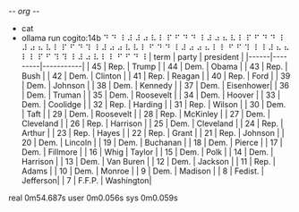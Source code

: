 -*- org -*-

+ cat
+ ollama run cogito:14b
⠙ ⠙ ⠸ ⠼ ⠼ ⠴ ⠧ ⠇ ⠏ ⠋ ⠙ ⠙ ⠸ ⠼ ⠴ ⠦ ⠧ ⠇ ⠏ ⠋ ⠙ ⠙ ⠸ ⠼ ⠴ ⠦ ⠧ ⠇ ⠏ ⠋ ⠙ ⠹ ⠸ ⠼ ⠴ ⠴ ⠧ ⠧ ⠇ ⠋ ⠙ ⠙ ⠸ ⠼ ⠴ ⠴ ⠦ ⠇ ⠇ ⠋ ⠋ ⠹ ⠸ ⠸ ⠼ ⠦ ⠦ ⠇ ⠇ ⠏ ⠋ ⠹ ⠹ ⠸ ⠼ ⠴ ⠧ ⠇ ⠇ ⠋ ⠋ ⠙ ⠸ | term | party   | president |
|------|---------|-----------|
| 45   | Rep.    | Trump     |
| 44   | Dem.    | Obama     |
| 43   | Rep.    | Bush      |
| 42   | Dem.    | Clinton   |
| 41   | Rep.    | Reagan    |
| 40   | Rep.    | Ford      |
| 39   | Dem.    | Johnson   |
| 38   | Dem.    | Kennedy   |
| 37   | Dem.    | Eisenhower|
| 36   | Dem.    | Truman    |
| 35   | Dem.    | Roosevelt |
| 34   | Dem.    | Hoover    |
| 33   | Dem.    | Coolidge  |
| 32   | Rep.    | Harding   |
| 31   | Rep.    | Wilson    |
| 30   | Dem.    | Taft      |
| 29   | Dem.    | Roosevelt |
| 28   | Rep.    | McKinley  |
| 27   | Dem.    | Cleveland |
| 26   | Rep.    | Harrison  |
| 25   | Dem.    | Cleveland |
| 24   | Rep.    | Arthur    |
| 23   | Rep.    | Hayes     |
| 22   | Rep.    | Grant     |
| 21   | Rep.    | Johnson   |
| 20   | Dem.    | Lincoln   |
| 19   | Dem.    | Buchanan  |
| 18   | Dem.    | Pierce    |
| 17   | Dem.    | Fillmore  |
| 16   | Whig    | Taylor    |
| 15   | Dem.    | Polk      |
| 14   | Dem.    | Harrison  |
| 13   | Dem.    | Van Buren |
| 12   | Dem.    | Jackson   |
| 11   | Rep.    | Adams     |
| 10   | Dem.    | Monroe    |
| 9    | Dem.    | Madison   |
| 8    | Fedist. | Jefferson|
| 7    | F.F.P.  | Washington|


real	0m54.687s
user	0m0.056s
sys	0m0.059s
